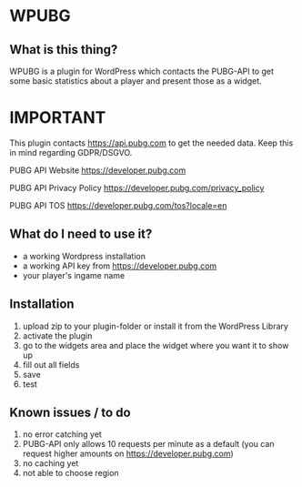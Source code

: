 # WPUBG
## What is this thing?
WPUBG is a plugin for WordPress which contacts the PUBG-API to get some basic statistics about a player and present those as a widget.

# IMPORTANT
This plugin contacts https://api.pubg.com to get the needed data.
Keep this in mind regarding GDPR/DSGVO.

PUBG API Website
https://developer.pubg.com

PUBG API Privacy Policy
https://developer.pubg.com/privacy_policy

PUBG API TOS
https://developer.pubg.com/tos?locale=en

## What do I need to use it?
* a working Wordpress installation
* a working API key from https://developer.pubg.com
* your player's ingame name

## Installation
1. upload zip to your plugin-folder or install it from the WordPress Library
2. activate the plugin
3. go to the widgets area and place the widget where you want it to show up
4. fill out all fields
5. save
6. test

## Known issues / to do
1. no error catching yet
2. PUBG-API only allows 10 requests per minute as a default (you can request higher amounts on https://developer.pubg.com)
3. no caching yet
4. not able to choose region
